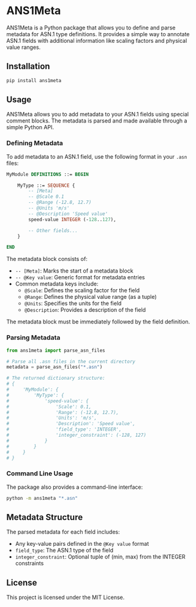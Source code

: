 # ANS1Meta

ANS1Meta is a Python package that allows you to define and parse metadata for ASN.1 type definitions. It provides a simple way to annotate ASN.1 fields with additional information like scaling factors and physical value ranges.

## Installation

```bash
pip install ans1meta
```

## Usage

ANS1Meta allows you to add metadata to your ASN.1 fields using special comment blocks. The metadata is parsed and made available through a simple Python API.

### Defining Metadata

To add metadata to an ASN.1 field, use the following format in your `.asn` files:

```asn1
MyModule DEFINITIONS ::= BEGIN

    MyType ::= SEQUENCE {
        -- [Meta]
        -- @Scale 0.1
        -- @Range (-12.8, 12.7)
        -- @Units 'm/s'
        -- @Description 'Speed value'
        speed-value INTEGER (-128..127),

        -- Other fields...
    }

END
```

The metadata block consists of:

- `-- [Meta]`: Marks the start of a metadata block
- `-- @Key value`: Generic format for metadata entries
- Common metadata keys include:
  - `@Scale`: Defines the scaling factor for the field
  - `@Range`: Defines the physical value range (as a tuple)
  - `@Units`: Specifies the units for the field
  - `@Description`: Provides a description of the field

The metadata block must be immediately followed by the field definition.

### Parsing Metadata

```python
from ans1meta import parse_asn_files

# Parse all .asn files in the current directory
metadata = parse_asn_files("*.asn")

# The returned dictionary structure:
# {
#     'MyModule': {
#         'MyType': {
#             'speed-value': {
#                 'Scale': 0.1,
#                 'Range': (-12.8, 12.7),
#                 'Units': 'm/s',
#                 'Description': 'Speed value',
#                 'field_type': 'INTEGER',
#                 'integer_constraint': (-128, 127)
#             }
#         }
#     }
# }
```

### Command Line Usage

The package also provides a command-line interface:

```bash
python -m ans1meta "*.asn"
```

## Metadata Structure

The parsed metadata for each field includes:

- Any key-value pairs defined in the `@Key value` format
- `field_type`: The ASN.1 type of the field
- `integer_constraint`: Optional tuple of (min, max) from the INTEGER constraints

## License

This project is licensed under the MIT License.
